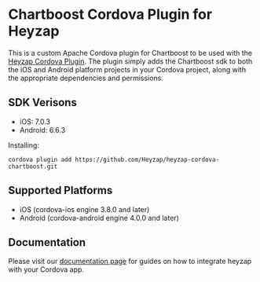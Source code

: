 Chartboost Cordova Plugin for Heyzap
==================================

This is a custom Apache Cordova plugin for Chartboost to be used with the [Heyzap Cordova Plugin](github.com/Heyzap/heyzap-cordova). The plugin simply adds the Chartboost sdk to both the iOS and Android platform projects in your Cordova project, along with the appropriate dependencies and permissions.

SDK Verisons
------------
- iOS: 7.0.3
- Android: 6.6.3

Installing:
```
cordova plugin add https://github.com/Heyzap/heyzap-cordova-chartboost.git
```

Supported Platforms
-------------------
- iOS (cordova-ios engine 3.8.0 and later)
- Android (cordova-android engine 4.0.0 and later)

Documentation
-------------
Please visit our [documentation page](https://developers.heyzap.com/docs/cordova_sdk_setup_and_requirements#step-2-choose-your-3rdparty-sdks-optional) for guides on how to integrate heyzap with your Cordova app.
